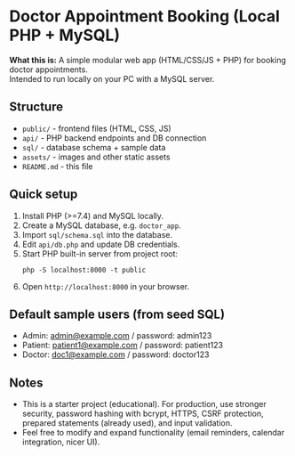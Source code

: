 # Doctor Appointment Booking (Local PHP + MySQL)

**What this is:** A simple modular web app (HTML/CSS/JS + PHP) for booking doctor appointments.  
Intended to run locally on your PC with a MySQL server.

## Structure
- `public/` - frontend files (HTML, CSS, JS)
- `api/` - PHP backend endpoints and DB connection
- `sql/` - database schema + sample data
- `assets/` - images and other static assets
- `README.md` - this file

## Quick setup
1. Install PHP (>=7.4) and MySQL locally.
2. Create a MySQL database, e.g. `doctor_app`.
3. Import `sql/schema.sql` into the database.
4. Edit `api/db.php` and update DB credentials.
5. Start PHP built-in server from project root:
   ```
   php -S localhost:8000 -t public
   ```
6. Open `http://localhost:8000` in your browser.

## Default sample users (from seed SQL)
- Admin: admin@example.com / password: admin123
- Patient: patient1@example.com / password: patient123
- Doctor: doc1@example.com / password: doctor123

## Notes
- This is a starter project (educational). For production, use stronger security, password hashing with bcrypt, HTTPS, CSRF protection, prepared statements (already used), and input validation.
- Feel free to modify and expand functionality (email reminders, calendar integration, nicer UI).
